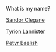 What is my name?

[Sandor Clegane](sandor-clegane/sandor-clegane.md)

[Tyrion Lannister](tyrion-lannister/tyrion-lannister.md)

[Petyr Baelish](petyr-baelish/petyr-baelish.md)